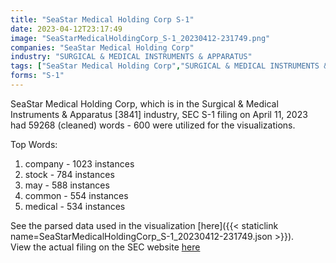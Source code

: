 ```yaml
---
title: "SeaStar Medical Holding Corp S-1"
date: 2023-04-12T23:17:49
image: "SeaStarMedicalHoldingCorp_S-1_20230412-231749.png"
companies: "SeaStar Medical Holding Corp"
industry: "SURGICAL & MEDICAL INSTRUMENTS & APPARATUS"
tags: ["SeaStar Medical Holding Corp","SURGICAL & MEDICAL INSTRUMENTS & APPARATUS","04-11-2023","S-1"]
forms: "S-1"
---
```

SeaStar Medical Holding Corp, which is in the Surgical & Medical Instruments & Apparatus [3841] industry, SEC S-1 filing on April 11, 2023 had 59268 (cleaned) words - 600 were utilized for the visualizations.

Top Words:
1. company - 1023 instances
2. stock - 784 instances
3. may - 588 instances
4. common - 554 instances
5. medical - 534 instances


See the parsed data used in the visualization [here]({{< staticlink name=SeaStarMedicalHoldingCorp_S-1_20230412-231749.json >}}).  
View the actual filing on the SEC website [here](https://www.sec.gov/Archives/edgar/data/1831868/0001193125-23-097940.txt)